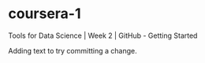 # coursera-1
Tools for Data Science | Week 2 | GitHub - Getting Started

Adding text to try committing a change.

